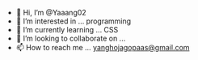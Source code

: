 - 👋 Hi, I’m @Yaaang02
- 👀 I’m interested in ... programming
- 🌱 I’m currently learning ... CSS
- 💞️ I’m looking to collaborate on ...
- 📫 How to reach me ... yanghojagopaas@gmail.com

<!---
Yaaang02/Yaaang02 is a ✨ special ✨ repository because its `README.md` (this file) appears on your GitHub profile.
You can click the Preview link to take a look at your changes.
--->
